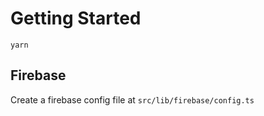 # Getting Started

    yarn

## Firebase

Create a firebase config file at ``src/lib/firebase/config.ts``
